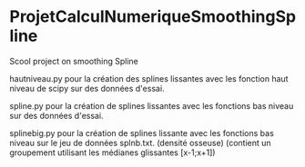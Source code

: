 # ProjetCalculNumeriqueSmoothingSpline
Scool project on smoothing Spline

hautniveau.py pour la création des splines lissantes avec les fonction haut niveau de scipy sur des données d'essai.

spline.py pour la création de splines lissantes avec les fonctions bas niveau sur des données d'essai.

splinebig.py pour la création de splines lissante avec les fonctions bas niveau sur le jeu de données splnb.txt. (densité osseuse) (contient un groupement utilisant les médianes glissantes [x-1;x+1])
